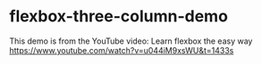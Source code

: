 # flexbox-three-column-demo

This demo is from the YouTube video: Learn flexbox the easy way
https://www.youtube.com/watch?v=u044iM9xsWU&t=1433s
